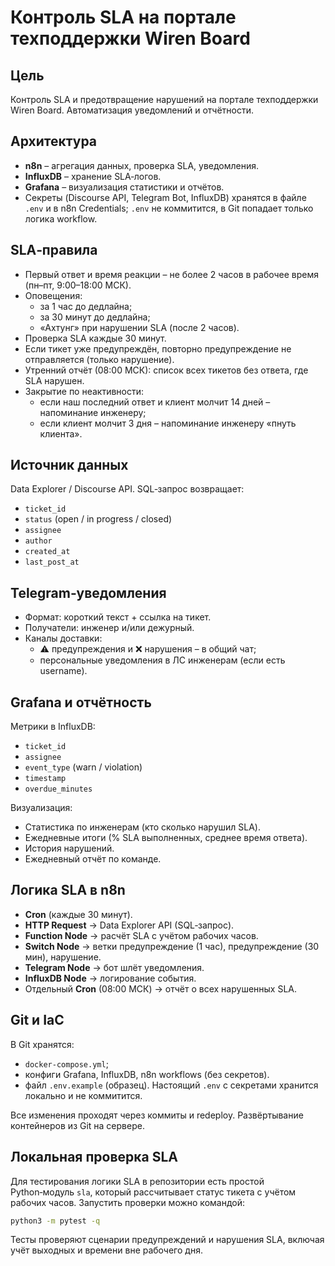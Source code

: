 # Контроль SLA на портале техподдержки Wiren Board

## Цель
Контроль SLA и предотвращение нарушений на портале техподдержки Wiren Board. Автоматизация уведомлений и отчётности.

## Архитектура
- **n8n** – агрегация данных, проверка SLA, уведомления.
- **InfluxDB** – хранение SLA‑логов.
- **Grafana** – визуализация статистики и отчётов.
- Секреты (Discourse API, Telegram Bot, InfluxDB) хранятся в файле `.env` и в n8n Credentials; `.env` не коммитится, в Git попадает только логика workflow.

## SLA‑правила
- Первый ответ и время реакции – не более 2 часов в рабочее время (пн–пт, 9:00–18:00 МСК).
- Оповещения:
  - за 1 час до дедлайна;
  - за 30 минут до дедлайна;
  - «Ахтунг» при нарушении SLA (после 2 часов).
- Проверка SLA каждые 30 минут.
- Если тикет уже предупреждён, повторно предупреждение не отправляется (только нарушение).
- Утренний отчёт (08:00 МСК): список всех тикетов без ответа, где SLA нарушен.
- Закрытие по неактивности:
  - если наш последний ответ и клиент молчит 14 дней – напоминание инженеру;
  - если клиент молчит 3 дня – напоминание инженеру «пнуть клиента».

## Источник данных
Data Explorer / Discourse API. SQL‑запрос возвращает:
- `ticket_id`
- `status` (open / in progress / closed)
- `assignee`
- `author`
- `created_at`
- `last_post_at`

## Telegram‑уведомления
- Формат: короткий текст + ссылка на тикет.
- Получатели: инженер и/или дежурный.
- Каналы доставки:
  - ⚠ предупреждения и ❌ нарушения – в общий чат;
  - персональные уведомления в ЛС инженерам (если есть username).

## Grafana и отчётность
Метрики в InfluxDB:
- `ticket_id`
- `assignee`
- `event_type` (warn / violation)
- `timestamp`
- `overdue_minutes`

Визуализация:
- Статистика по инженерам (кто сколько нарушил SLA).
- Ежедневные итоги (% SLA выполненных, среднее время ответа).
- История нарушений.
- Ежедневный отчёт по команде.

## Логика SLA в n8n
- **Cron** (каждые 30 минут).
- **HTTP Request** → Data Explorer API (SQL‑запрос).
- **Function Node** → расчёт SLA с учётом рабочих часов.
- **Switch Node** → ветки предупреждение (1 час), предупреждение (30 мин), нарушение.
- **Telegram Node** → бот шлёт уведомления.
- **InfluxDB Node** → логирование события.
- Отдельный **Cron** (08:00 МСК) → отчёт о всех нарушенных SLA.

## Git и IaC
В Git хранятся:
- `docker-compose.yml`;
- конфиги Grafana, InfluxDB, n8n workflows (без секретов).
- файл `.env.example` (образец). Настоящий `.env` с секретами хранится локально и не коммитится.

Все изменения проходят через коммиты и redeploy. Развёртывание контейнеров из Git на сервере.

## Локальная проверка SLA
Для тестирования логики SLA в репозитории есть простой Python‑модуль `sla`,
который рассчитывает статус тикета с учётом рабочих часов. Запустить проверки
можно командой:

```bash
python3 -m pytest -q
```

Тесты проверяют сценарии предупреждений и нарушения SLA, включая учёт
выходных и времени вне рабочего дня.


